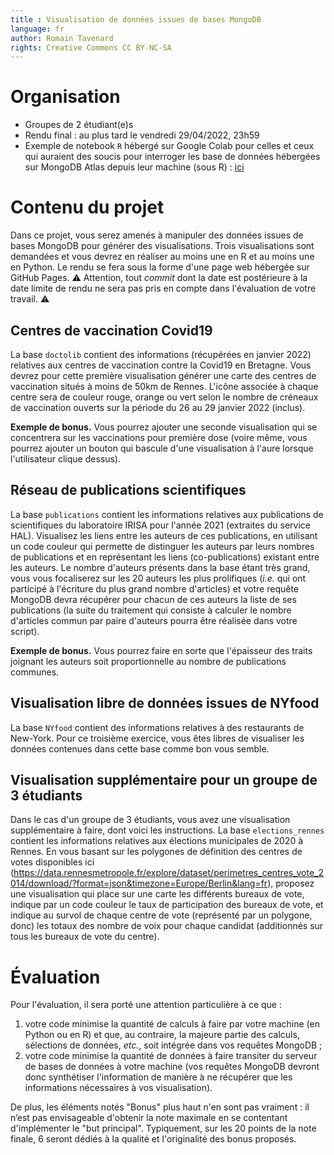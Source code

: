 ```yaml
---
title : Visualisation de données issues de bases MongoDB
language: fr
author: Romain Tavenard
rights: Creative Commons CC BY-NC-SA
---
```


# Organisation

* Groupes de 2 étudiant(e)s
* Rendu final : au plus tard le vendredi 29/04/2022, 23h59
* Exemple de notebook `R` hébergé sur Google Colab pour celles et ceux qui auraient des soucis pour interroger les base de données hébergées sur MongoDB Atlas depuis leur machine (sous R) : [ici](https://colab.research.google.com/drive/1MwSpXY8BKFlTNudC65cQm-oWfi0OOYsq?usp=sharing)


# Contenu du projet

Dans ce projet, vous serez amenés à manipuler des données issues de bases MongoDB pour générer des visualisations.
Trois visualisations sont demandées et vous devrez en réaliser au moins une en R et au moins une en Python.
Le rendu se fera sous la forme d'une page web hébergée sur GitHub Pages.
⚠️ Attention, tout _commit_ dont la date est postérieure à la date limite de rendu ne sera pas pris en compte dans l'évaluation de votre travail. ⚠️

## Centres de vaccination Covid19

La base `doctolib` contient des informations (récupérées en janvier 2022) relatives aux centres de vaccination contre la Covid19 en Bretagne.
Vous devrez pour cette première visualisation générer une carte des centres de vaccination situés à moins de 50km de Rennes.
L'icône associée à chaque centre sera de couleur rouge, orange ou vert selon le nombre de créneaux de vaccination ouverts sur la période du 26 au 29 janvier 2022 (inclus).

**Exemple de bonus.** Vous pourrez ajouter une seconde visualisation qui se concentrera sur les vaccinations pour première dose (voire même, vous pourrez ajouter un bouton qui bascule d'une visualisation à l'aure lorsque l'utilisateur clique dessus).

## Réseau de publications scientifiques

La base `publications` contient les informations relatives aux publications de scientifiques du laboratoire IRISA pour l'année 2021 (extraites du service HAL).
Visualisez les liens entre les auteurs de ces publications, en utilisant un code couleur qui permette de distinguer les auteurs par leurs nombres de publications et en représentant les liens (co-publications) existant entre les auteurs.
Le nombre d'auteurs présents dans la base étant très grand, vous vous focaliserez sur les 20 auteurs les plus prolifiques (_i.e._ qui ont participé à l'écriture du plus grand nombre d'articles) et votre requête MongoDB devra récupérer pour chacun de ces auteurs la liste de ses publications (la suite du traitement qui consiste à calculer le nombre d'articles commun par paire d'auteurs pourra être réalisée dans votre script).

**Exemple de bonus.** Vous pourrez faire en sorte que l'épaisseur des traits joignant les auteurs soit proportionnelle au nombre de publications communes.

## Visualisation libre de données issues de NYfood

La base `NYfood` contient des informations relatives à des restaurants de New-York.
Pour ce troisième exercice, vous êtes libres de visualiser les données contenues dans cette base comme bon vous semble.

## Visualisation supplémentaire pour un groupe de 3 étudiants

Dans le cas d'un groupe de 3 étudiants, vous avez une visualisation supplémentaire à faire, dont voici les instructions.
La base `elections_rennes` contient les informations relatives aux élections municipales de 2020 à Rennes.
En vous basant sur les polygones de définition des centres de votes disponibles ici (<https://data.rennesmetropole.fr/explore/dataset/perimetres_centres_vote_2014/download/?format=json&timezone=Europe/Berlin&lang=fr>), proposez une visualisation qui place sur une carte les différents bureaux de vote, indique par un code couleur le taux de participation des bureaux de vote, et indique au survol de chaque centre de vote (représenté par un polygone, donc) les totaux des nombre de voix pour chaque candidat (additionnés sur tous les bureaux de vote du centre).

# Évaluation

Pour l'évaluation, il sera porté une attention particulière à ce que :

1. votre code minimise la quantité de calculs à faire par votre machine (en Python ou en R) et que, au contraire, la majeure partie des calculs, sélections de données, _etc._, soit intégrée dans vos requêtes MongoDB ;
2. votre code minimise la quantité de données à faire transiter du serveur de bases de données à votre machine (vos requêtes MongoDB devront donc synthétiser l'information de manière à ne récupérer que les informations nécessaires à vos visualisation).

De plus, les éléments notés "Bonus" plus haut n'en sont pas vraiment : il n’est pas envisageable d'obtenir la note maximale en se contentant d'implémenter le "but principal".
Typiquement, sur les 20 points de la note finale, 6 seront dédiés à la qualité et l'originalité des bonus proposés.